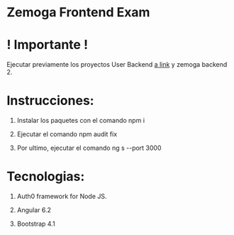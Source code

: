 # Zemoga Frontend Exam

# ! Importante !
Ejecutar previamente los proyectos User Backend [a link](https://github.com/aleveri/zemoga-backend-user) y zemoga backend 2.

# Instrucciones:

1) Instalar los paquetes con el comando npm i

2) Ejecutar el comando npm audit fix

3) Por ultimo, ejecutar el comando ng s --port 3000

# Tecnologias:

1) Auth0 framework for Node JS.

2) Angular 6.2

3) Bootstrap 4.1
